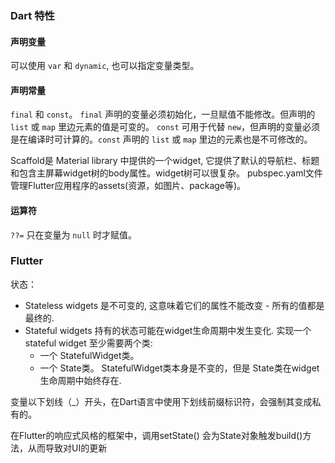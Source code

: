 ---
---

### Dart 特性

#### 声明变量

可以使用 `var` 和 `dynamic`, 也可以指定变量类型。

#### 声明常量

`final` 和 `const`。
`final` 声明的变量必须初始化，一旦赋值不能修改。但声明的 `list` 或 `map` 里边元素的值是可变的。
`const` 可用于代替 `new`，但声明的变量必须是在编译时可计算的。`const` 声明的 `list` 或 `map` 里边的元素也是不可修改的。

Scaffold是 Material library 中提供的一个widget, 它提供了默认的导航栏、标题和包含主屏幕widget树的body属性。widget树可以很复杂。
pubspec.yaml文件管理Flutter应用程序的assets(资源，如图片、package等)。

#### 运算符

`??=` 只在变量为 `null` 时才赋值。

### Flutter

状态：

* Stateless widgets 是不可变的, 这意味着它们的属性不能改变 - 所有的值都是最终的.
* Stateful widgets 持有的状态可能在widget生命周期中发生变化. 实现一个 stateful widget 至少需要两个类:
    * 一个 StatefulWidget类。
    * 一个 State类。 StatefulWidget类本身是不变的，但是 State类在widget生命周期中始终存在.
    
变量以下划线（_）开头，在Dart语言中使用下划线前缀标识符，会强制其变成私有的。

在Flutter的响应式风格的框架中，调用setState() 会为State对象触发build()方法，从而导致对UI的更新
